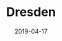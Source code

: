 ---
slug: "/travel/germany/dresden"
date: "2019-04-17"
title: "Dresden"
category: "Travel | Germany"
type: "personal"
order: 2
---